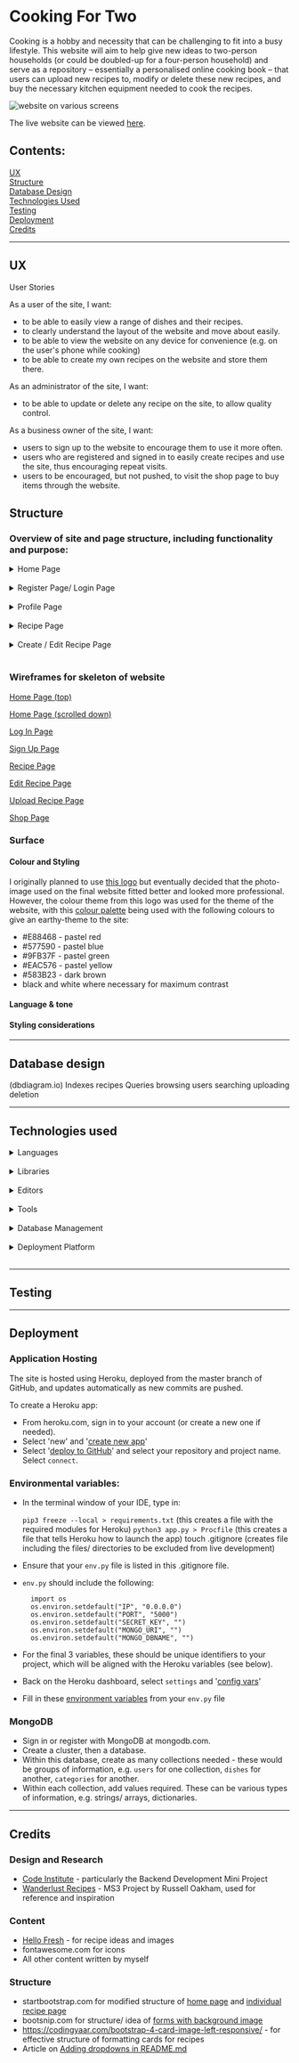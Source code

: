 # Cooking For Two

Cooking is a hobby and necessity that can be challenging to fit into a busy lifestyle.  This website will aim to help give new ideas to two-person households (or could be doubled-up for a four-person household) and serve as a repository – essentially a personalised online cooking book – that users can upload new recipes to, modify or delete these new recipes, and buy the necessary kitchen equipment needed to cook the recipes.

![website on various screens](static/images/responsive.PNG)

The live website can be viewed [here](https://cooking-for-two.herokuapp.com/).

## Contents:
[UX](#ux)<br>
[Structure](#structure)<br>
[Database Design](#database-design)<br>
[Technologies Used](#technologies-used)<br>
[Testing](#testing)<br>
[Deployment](#deployment)<br>
[Credits](#credits)

-----

## UX
User Stories

As a user of the site, I want:
- to be able to easily view a range of dishes and their recipes.
- to clearly understand the layout of the website and move about easily.
- to be able to view the website on any device for convenience (e.g. on the user's phone while cooking)
- to be able to create my own recipes on the website and store them there.

As an administrator of the site, I want:
- to be able to update or delete any recipe on the site, to allow quality control.

As a business owner of the site, I want:
- users to sign up to the website to encourage them to use it more often.
- users who are registered and signed in to easily create recipes and use the site, thus encouraging repeat visits.
- users to be encouraged, but not pushed, to visit the shop page to buy items through the website.

## Structure
### Overview of site and page structure, including functionality and purpose:
<details>
<summary>Home Page</summary>

- Header for easy navigation between pages of the site.
- Flashed messages appear to left of navigation bar for consistency throughout site.
- Welcome title with 'Browse Recipes' and 'Register' buttons for simplicity and clarity
- Dish Cards for key information about a dish - region, title, creator, 'More' button to register
</details><br>

<details>
<summary>Register Page/ Login Page</summary>

- Username input: text input box
- Password input: text input box
- Submit Button: to send information to back-end
- Sign-in link: if users already have a profile
</details><br>

<details>
<summary>Profile Page</summary>

- Similar structure to Home Page to ensure consistency across website to improve UX
- Welcome message now has "User's Homepage" to indicate logged in
- Search bar to allow user to filter for recipes/ dishes/ ingredients they would want
- 'More' button on individual dish cards leads to Recipe page
</details><br>

<details>
<summary>Recipe Page</summary>

- Image of dish
- 'Edit' and 'Delete' for creator of recipe, or admin
- Ingredients, recipe and equipment information
</details><br>

<details>
<summary>Create / Edit Recipe Page</summary>

- Region dropdown field
- Dish Name field (text)
- Ingredients field (text)
- Equipment field (text)
- Description field (Text)
- URL field for image (URL)
- All fields prepopulate if on Edit Recipe page
</details><br>

### Wireframes for skeleton of website
[Home Page (top)](static/wireframes/edit_recipe_page.png)

[Home Page (scrolled down)](static/wireframes/home_page_scrolled_down.png)

[Log In Page](static/wireframes/log_in_page.png)

[Sign Up Page](static/wireframes/sign_up_page.png)

[Recipe Page](static/wireframes/recipe_page.png)

[Edit Recipe Page](static/wireframes/edit_recipe_page.png)

[Upload Recipe Page](static/wireframes/upload_recipe_page.png)

[Shop Page](static/wireframes/shop_page.png)


### Surface 
#### Colour and Styling 
I originally planned to use [this logo](static/images/logo.png) but eventually decided that the photo-image used on the final website fitted better and looked more professional.  However, the colour theme from this logo was used for the theme of the website, with this [colour palette](static/images/colour_scheme.png) being used with the following colours to give an earthy-theme to the site:
- #E88468 - pastel red
- #577590 - pastel blue
- #9FB37F - pastel green
- #EAC576 - pastel yellow
- #583B23 - dark brown
- black and white where necessary for maximum contrast

#### Language & tone

#### Styling considerations

-----

## Database design
(dbdiagram.io)
    Indexes
        recipes
    Queries
        browsing
        users
        searching
        uploading
        deletion

-----

## Technologies used
<details>
<summary>Languages</summary>

- HTML5 (for content/ structure)
- CSS3 (for styling)
- JavaScript (for interactive elements, e.g. buttons)
- Python (for core site functionality including user login and accessing database information)
- Jinja (for generating HTML from site templates)
</details><br>

<details>
<summary>Libraries</summary>
    
- Bootstrap
- Font Awesome
- jQuery (for Bootstrap)
- Flask
- Werkzeug
</details><br>

<details>
<summary>Editors</summary>

- GitHub - code repository with version control management
- GitPod - IDE for writing and editing code
- dbDiagram - for planning DB structure
- Balsamiq - wireframes for visual planning of website structure
</details><br>

<details>
<summary>Tools</summary>

- TinyPNG/ TinyJPG - to reduce size of images & wireframes
- Coolers - colour palette generation to find appropriate colour scheme for site
- Am I Responsive? - for screenshots of site for Readme
</details><br>

<details>
<summary>Database Management</summary>

- MongoDB - for storing user profile and recipe information
</details><br>

<details>
<summary>Deployment Platform</summary>

- Heroku - for hosting website
</details><br>

-----

## Testing

-----

## Deployment

### Application Hosting

The site is hosted using Heroku, deployed from the master branch of GitHub, and updates automatically as new commits are pushed.  

To create a Heroku app:
- From heroku.com, sign in to your account (or create a new one if needed).
- Select 'new' and '[create new app](static/deployment/No1.PNG)'
- Select '[deploy to GitHub](static/deployment/No2.PNG)' and select your repository and project name.  Select `connect`.

### Environmental variables:
- In the terminal window of your IDE, type in:

    `pip3 freeze --local > requirements.txt` (this creates a file with the required modules for Heroku)
    `python3 app.py > Procfile` (this creates a file that tells Heroku how to launch the app)
    touch .gitignore (creates file including the files/ directories to be excluded from live development)

- Ensure that your `env.py` file is listed in this .gitignore file.
- `env.py` should include the following:

        import os
        os.environ.setdefault("IP", "0.0.0.0")
        os.environ.setdefault("PORT", "5000")
        os.environ.setdefault("SECRET_KEY", "")
        os.environ.setdefault("MONGO_URI", "")
        os.environ.setdefault("MONGO_DBNAME", "")
- For the final 3 variables, these should be unique identifiers to your project, which will be aligned with the Heroku variables (see below).

- Back on the Heroku dashboard, select `settings` and '[config vars](static/deployment/No3.PNG)'
- Fill in these [environment variables](static/deployment/No4.PNG) from your `env.py` file

### MongoDB

- Sign in or register with MongoDB at mongodb.com.
- Create a cluster, then a database.
- Within this database, create as many collections needed - these would be groups of information, e.g. `users` for one collection, `dishes` for another, `categories` for another.
- Within each collection, add values required.  These can be various types of information, e.g. strings/ arrays, dictionaries.

-----

## Credits

### Design and Research

- [Code Institute](https://codeinstitute.net/) - particularly the Backend Development Mini Project
- [Wanderlust Recipes](https://wanderlust-recipes.herokuapp.com/recipes) - MS3 Project by Russell Oakham, used for reference and inspiration

### Content

- [Hello Fresh](https://www.hellofresh.co.uk/) - for recipe ideas and images
- fontawesome.com for icons
- All other content written by myself

### Structure

- startbootstrap.com for modified structure of [home page](https://startbootstrap.com/previews/modern-business) and [individual recipe page](https://startbootstrap.com/previews/small-business)
- bootsnip.com for structure/ idea of [forms with background image](https://bootsnipp.com/snippets/vl4R7)
- https://codingyaar.com/bootstrap-4-card-image-left-responsive/ - for effective structure of formatting cards for recipes
- Article on [Adding dropdowns in README.md](https://dev.to/asyraf/how-to-add-dropdown-in-markdown-o78)




